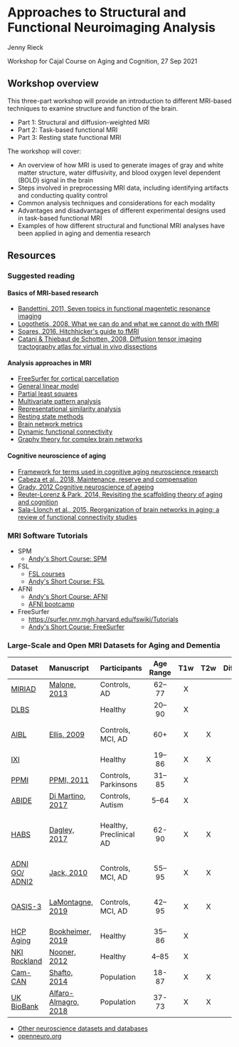 # Approaches to Structural and Functional Neuroimaging Analysis

Jenny Rieck

Workshop for Cajal Course on Aging and Cognition, 27 Sep 2021

## Workshop overview

This three-part workshop will provide an introduction to different MRI-based techniques to examine structure and function of the brain. 

* Part 1: Structural and diffusion-weighted MRI
* Part 2: Task-based functional MRI
* Part 3: Resting state functional MRI

The workshop will cover:

* An overview of how MRI is used to generate images of gray and white matter structure, water diffusivity, and blood oxygen level dependent (BOLD) signal in the brain
* Steps involved in preprocessing MRI data, including identifying artifacts and conducting quality control
* Common analysis techniques and considerations for each modality
* Advantages and disadvantages of different experimental designs used in task-based functional MRI
* Examples of how different structural and functional MRI analyses have been applied in aging and dementia research

## Resources

### Suggested reading

#### Basics of MRI-based research
* [Bandettini, 2011, Seven topics in functional magentetic resonance imaging](https://pubmed.ncbi.nlm.nih.gov/19938211/)
* [Logothetis, 2008, What we can do and what we cannot do with fMRI](https://doi.org/10.1038/nature06976)
* [Soares, 2016, Hitchhicker's guide to fMRI](https://doi.org/10.3389/fnins.2016.00515)
* [Catani & Thiebaut de Schotten, 2008, Diffusion tensor imaging tractography atlas for virtual in vivo dissections](https://doi.org/10.1016/j.cortex.2008.05.004)

#### Analysis approaches in MRI
* [FreeSurfer for cortical parcellation](https://doi.org/10.1016/j.neuroimage.2012.01.021)
* [General linear model](https://doi.org/10.1016/j.neuroimage.2012.01.133)
* [Partial least squares](https://doi.org/10.1016/j.neuroimage.2010.07.034)
* [Multivariate pattern analysis](https://doi.org/10.1016/10.1146/annurev-neuro-062012-170325)
* [Representational similarity analysis](https://doi.org/10.3389/neuro.06.004.2008)
* [Resting state methods](https://doi.org/10.3174/ajnr.A3263)
* [Brain network metrics](https://doi.org/10.1016/j.tics.2017.09.006)
* [Dynamic functional connectivity](https://doi.org/10.1016/j.neuroimage.2013.05.079)
* [Graphy theory for complex brain networks](https://doi.org/10.1038/nrn2575)

#### Cognitive neuroscience of aging
* [Framework for terms used in cognitive aging neuroscience research](https://reserveandresilience.com/framework/)
* [Cabeza et al., 2018, Maintenance, reserve and compensation](https://doi.org/10.1038/s41583-018-0068-2)
* [Grady, 2012 Cognitive neuroscience of ageing](https://doi.org/10.1038/nrn3256)
* [Reuter-Lorenz & Park, 2014, Revisiting the scaffolding theory of aging and cognition](https://doi.org/10.1093/geronb/gbr017)
* [Sala-Llonch et al., 2015, Reorganization of brain networks in aging: a review of functional connectivity studies](https://doi.org/10.3389/fpsyg.2015.00663)


### MRI Software Tutorials
* SPM
	* [Andy's Short Course: SPM](https://andysbrainbook.readthedocs.io/en/latest/SPM/SPM_Overview.html#)
* FSL
	* [FSL courses](https://open.win.ox.ac.uk/pages/fslcourse/website/online_materials.html#preprac)
	* [Andy's Short Course: FSL](https://andysbrainbook.readthedocs.io/en/latest/fMRI_Short_Course/fMRI_Intro.html)
* AFNI
	* [Andy's Short Course: AFNI](https://andysbrainbook.readthedocs.io/en/latest/AFNI/AFNI_Overview.html)
	* [AFNI bootcamp](https://cbmm.mit.edu/afni)
* FreeSurfer
	* https://surfer.nmr.mgh.harvard.edu/fswiki/Tutorials
	* [Andy's Short Course: FreeSurfer](https://andysbrainbook.readthedocs.io/en/latest/FreeSurfer/FreeSurfer_Introduction.html)

### Large-Scale and Open MRI Datasets for Aging and Dementia
| Dataset      | Manuscript | Participants | Age Range | T1w | T2w | Diffusion | Rest fMRI | Task fMRI | Other Scans | Longitudinal |
| :---        | :---   |:--- |  :----: | :----:| :----:| :----: | :----:| :----:| :----:| :----:|
|[MIRIAD](https://www.ucl.ac.uk/drc/research/research-methods/minimal-interval-resonance-imaging-alzheimers-disease-miriad)	|[Malone, 2013](http://dx.doi.org/10.1016/j.neuroimage.2012.12.044)	|Controls, AD	|62–77	|X	|	|	|	|	|	|X	|
|[DLBS](https://fcon_1000.projects.nitrc.org/indi/retro/dlbs.html)	| |Healthy	|20–90	|X	|	|	|	|	|Aβ-PET	|	|
|[AIBL](https://aibl.csiro.au/research/neuroimaging/)	|[Ellis, 2009](https://doi.org/10.1017/S1041610209009405)	|Controls, MCI, AD	|60+	|X	|X	|X	|	|	|Aβ-PET; FDG-PET	|	|
|[IXI](https://brain-development.org/ixi-dataset/)	|	|Healthy	|19–86	|X	|X	|X	|	|	|	|X	|
|[PPMI](https://www.ppmi-info.org/about-ppmi/)	|[PPMI, 2011](http://www.ncbi.nlm.nih.gov/pubmed/21930184)	|Controls, Parkinsons	|31–85	|X	|	|X	|X	|	|DaTscan 	|	|
|[ABIDE](http://fcon_1000.projects.nitrc.org/indi/abide/)	|[Di Martino, 2017](http://www.ncbi.nlm.nih.gov/pubmed/28291247)	|Controls, Autism	|5–64	|X	|	|X	|X	|	|	|X	|
|[HABS](https://habs.mgh.harvard.edu/researchers/data-details/)	|[Dagley, 2017](https://www.ncbi.nlm.nih.gov/pmc/articles/PMC4592689/)	|Healthy, Preclinical AD	|62-90	|X	|X	|X	|X	|	|Aβ-PET; Tau-PET; FDG-PET	|X	|
|[ADNI GO/ ADNI2](http://adni.loni.usc.edu/)	|[Jack, 2010](https://doi.org/10.1016/j.jalz.2010.03.004)	|Controls, MCI, AD	|55–95	|X	|X	|X	|X	|	|ASL	|X	|
|[OASIS-3](https://www.oasis-brains.org/#data)	|[LaMontagne, 2019](https://doi.org/10.1101/2019.12.13.19014902)	|Controls, MCI, AD	|42–95	|X	|X	|X	|X	|	|Aβ-PET; FDG-PET; ASL	|X	|
|[HCP Aging](https://www.humanconnectome.org/study/hcp-lifespan-aging)	|[Bookheimer, 2019](https://doi.org/10.1016/j.neuroimage.2017.10.034)	|Healthy	|35–86	|X	|	|X	|X	|X	|PCASL	|	|
|[NKI Rockland](http://fcon_1000.projects.nitrc.org/indi/enhanced/neurodata.html)	|[Nooner, 2012](http://www.ncbi.nlm.nih.gov/pubmed/23087608)	|Healthy	|4–85	|X	|	|X	|X	|X	|Breath Hold	|	|
|[Cam-CAN](https://camcan-archive.mrc-cbu.cam.ac.uk/dataaccess/)	|[Shafto, 2014](http://www.ncbi.nlm.nih.gov/pmc/articles/PMC4219118/)	|Population |18-87	|X	|X	|X	|X	|X	|	MEG|	|
|[UK BioBank](https://www.ukbiobank.ac.uk/enable-your-research/about-our-data/imaging-data)	|[Alfaro-Almagro, 2018](https://doi.org/10.1016/j.neuroimage.2017.10.034)	|Population 	|37-73	|X	|X	|X	|X	|X	|	|	|

* [Other neuroscience datasets and databases](https://en.wikipedia.org/wiki/List_of_neuroscience_databases)
* [openneuro.org](https://openneuro.org/)
